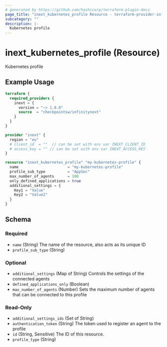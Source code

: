 ```yaml
---
# generated by https://github.com/hashicorp/terraform-plugin-docs
page_title: "inext_kubernetes_profile Resource - terraform-provider-infinity-next"
subcategory: ""
description: |-
  Kubernetes profile
---
```


# inext_kubernetes_profile (Resource)

Kubernetes profile

## Example Usage

```terraform
terraform {
  required_providers {
    inext = {
      version = "~> 1.0.0"
      source  = "checkpointsw/infinitynext"
    }
  }
}

provider "inext" {
  region = "eu"
  # client_id  = ""  // can be set with env var INEXT_CLIENT_ID
  # access_key = "" // can be set with env var INEXT_ACCESS_KEY
}

resource "inext_kubernetes_profile" "my-kubernetes-profile" {
  name                      = "my-kubernetes-profile"
  profile_sub_type          = "AppSec"
  max_number_of_agents      = 100
  only_defined_applications = true
  additional_settings = {
    Key1 = "Value"
    Key2 = "Value2"
  }
}
```

<!-- schema generated by tfplugindocs -->
## Schema

### Required

- `name` (String) The name of the resource, also acts as its unique ID
- `profile_sub_type` (String)

### Optional

- `additional_settings` (Map of String) Controls the settings of the connected agents
- `defined_applications_only` (Boolean)
- `max_number_of_agents` (Number) Sets the maximum number of agents that can be connected to this profile

### Read-Only

- `additional_settings_ids` (Set of String)
- `authentication_token` (String) The token used to register an agent to the profile
- `id` (String, Sensitive) The ID of this resource.
- `profile_type` (String)


